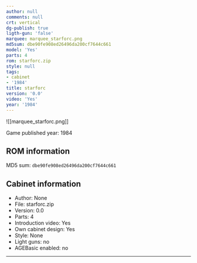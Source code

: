 ```yaml
---
author: null
comments: null
crt: vertical
dg-publish: true
ligth-gun: 'false'
marquee: marquee_starforc.png
md5sum: dbe90fe908ed26496da200cf7644c661
model: 'Yes'
parts: 4
rom: starforc.zip
style: null
tags:
- cabinet
- '1984'
title: starforc
version: '0.0'
video: 'Yes'
year: '1984'
---
```


![[marquee_starforc.png]]

Game published year: 1984

## ROM information

MD5 sum: `dbe90fe908ed26496da200cf7644c661` 

## Cabinet information

- Author: None
- File: starforc.zip
- Version: 0.0
- Parts: 4
- Introduction video: Yes
- Own cabinet design: Yes
- Style: None
- Light guns: no
- AGEBasic enabled: no

---
